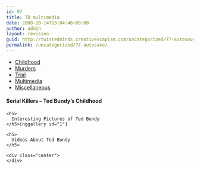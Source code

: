 ```yaml
---
id: 97
title: TB multimedia
date: 2008-10-14T13:04:46+00:00
author: admin
layout: revision
guid: http://twistedminds.creativescapism.com/uncategorized/77-autosave/
permalink: /uncategorized/77-autosave/
---
```

<p class="dropcap-first">
  <ul id="navlist">
    <li>
      <a title="Ted Bundy's Childhood" href="/serial-killers/">Childhood</a>
    </li>
    <li>
      <a title="how it all began - his victims and the way he killed them" href="/serial-killers/TB-murders/">Murders</a>
    </li>
    <li>
      <a title="After he got caught - trial" href="/serial-killers/TB-trial/">Trial</a>
    </li>
    <li id="active">
      <a id="current" title="Ted Bundy pictures, audio and video recordings" href="/serial-killers/TB-multimedia/">Multimedia</a>
    </li>
    <li>
      <a title="An Interesting Interview" href="/serial-killers/TB-miscellaneous/">Miscellaneous</a>
    </li>
  </ul>
  
  <div class="body">
    <h4>
      Serial Killers &#8211; Ted Bundy&#8217;s Childhood
    </h4>
    
    <h5>
      Interesting Pictures of Ted Bundy
    </h5>[nggallery id="1"]
    
    <h5>
      Videos About Ted Bundy
    </h5>
    
    <div class="center">
    </div>